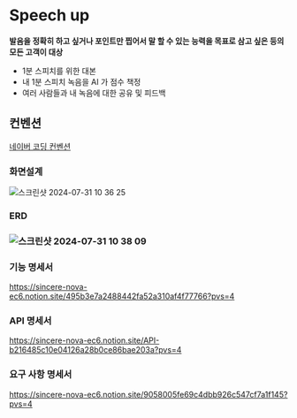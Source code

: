 # Speech up
**발음을 정확히 하고 싶거나 포인트만 찝어서 말 할 수 있는 능력을 목표로 삼고 싶은 등의 모든 고객이 대상**

- 1분 스피치를 위한 대본
- 내 1분 스피치 녹음을 AI 가 점수 책정
- 여러 사람들과 내 녹음에 대한 공유 및 피드백

## 컨벤션
[네이버 코딩 컨벤션](https://naver.github.io/hackday-conventions-java/)

### 화면설계
![스크린샷 2024-07-31 10 36 25](https://github.com/user-attachments/assets/6c47baf1-2169-45a5-8bff-c2f2ae587e83)

### ERD
### ![스크린샷 2024-07-31 10 38 09](https://github.com/user-attachments/assets/3bdeebce-412f-41c6-8883-96cd2fc4d7cf)

### 기능 명세서
https://sincere-nova-ec6.notion.site/495b3e7a2488442fa52a310af4f77766?pvs=4

### API 명세서
https://sincere-nova-ec6.notion.site/API-b216485c10e04126a28b0ce86bae203a?pvs=4

### 요구 사항 명세서
https://sincere-nova-ec6.notion.site/9058005fe69c4dbb926c547cf7a1f145?pvs=4
